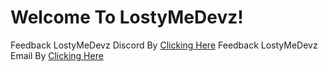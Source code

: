 # Welcome To LostyMeDevz!

Feedback LostyMeDevz Discord By [Clicking Here](https://discord.gg/Erw3w8r9xa)
Feedback LostyMeDevz Email By [Clicking Here](malito:pomnith3008@gmail.com)
